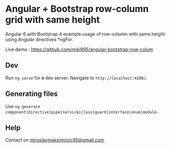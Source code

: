 # Angular + Bootstrap row-column grid with same height

Angular 6 with Bootstrap 4 example usage of row-column with same height using Angular directives *ngFor.

Live demo : https://github.com/miki995/angular-bootstrap-row-colum

## Dev

Run `ng serve` for a dev server. Navigate to `http://localhost:4200/`. 

## Generating files

Use `ng generate component|directive|pipe|service|class|guard|interface|enum|module`.

## Help

Contact on miroslavmaksimovic95@gmail.com
